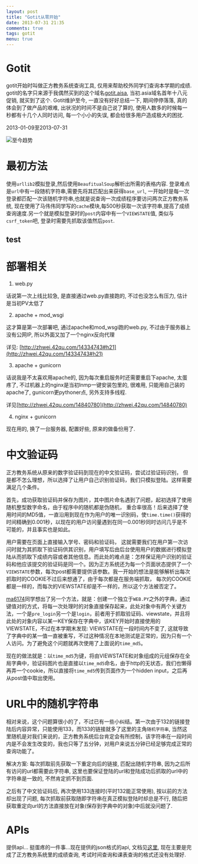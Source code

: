 ```yaml
---
layout: post
title: "Gotit从零开始"
date: 2013-07-31 21:35
comments: true
tags: gotit
menu: true
---
```


# Gotit

gotit开始时叫做正方教务系统查询工具, 仅用来帮助校外同学们查询本学期的成绩. gotit的名字只来源于我偶然买到的这个域名[gotit.aisa](http://gotit.asia), 当初.asia域名首年十八元促销, 就买到了这个. Gotit维护至今, 一直没有好好总结一下, 期间停停落落, 真的体会到了做产品的艰难, 出状况的时间不是自己说了算的, 使用人数多的时候每一秒都有十几个人同时访问, 每一个小小的失误, 都会给很多用户造成极大的困扰.

2013-01-09至2013-07-31

![至今趋势](http://ww3.sinaimg.cn/mw1024/9f62afa1jw1e76c7fq088j20ur0cbwh7.jpg)


# 最初方法

使用`urllib2`模拟登录,然后使用`BeaufitualSoup`解析出所需的表格内容. 登录难点是`url`中有一段随机字符串,需要先将其匹配出来获得`base_url`, 一开始时是每一次登录都匹配一次该随机字符串,也就是说查询一次成绩程序要访问两次正方教务系统, 现在使用了马伟伟同学写的`cache`模块,每500秒获取一次该字符串,提高了成绩查询速度.另一个就是模拟登录时的`post`内容中有一个`VIEWSTATE`值, 类似与`csrf_token`吧, 登录时需要先抓取该值然后`post`.

## test

# 部署相关

1.  web.py

话说第一次上线比较急, 是直接通过web.py直接跑的, 不过也没怎么有压力, 估计是当初PV太低了

2.  apache + mod_wsgi

这才算是第一次部署吧, 通过apache和mod_wsgi跑的web.py, 不过由于服务器上没有公网IP, 所以外面又加了一个nginx反向代理

详见: [http://zhwei.42qu.com/14334743#h21](http://zhwei.42qu.com/14334743#h21)

3.  apache + gunicorn

话说我是不太喜欢用apache的, 因为每次重启服务时还需要重启下apache, 太蛋疼了, 不过机器上的nginx是当初lnmp一键安装包里的, 很难用, 只能用自己装的apache了, gunicorn更pythoner点, 另外支持多线程.

详见[http://zhwei.42qu.com/14840780](http://zhwei.42qu.com/14840780)

4.  nginx + gunicorn

现在用的, 换了一台服务器, 配置好些, 原来的做备份用了.

# 中文验证码

 正方教务系统从原来的数字验证码到现在的中文验证码，尝试过验证码识别， 但是都不怎么理想，所以选择了让用户自己识别验证码，我们只模拟登陆。这样需要满足几个条件。  

 首先，成功获取验证码并保存为图片，其中图片命名遇到了问题，起初选择了使用随机整型数字命名，由于程序中的随机都是伪随机， 重合率很高！后来选择了使用时间的MD5值，一直沿用到现在作为用户的唯一识别码，使`time.time()`获得的时间精确到0.001秒，以现在的用户访问量遇到在同一0.001秒同时访问几乎是不可能的，并且事实也是如此。

 用户需要在页面上直接输入学号、密码和验证码， 这就需要我们在用户第一次访问时就为其抓取下验证码供其识别，用户填写后由后台使用用户的数据进行模拟登陆从而抓取下成绩内容或者其他信息。而此处的难点是：怎样保证用户识别的验证码和他应该提交的验证码是同一个。因为正方系统还为每一个页面状态提供了一个`VIEWSTATE`参数，每次post都需要提供该参数。我一开始的想法是能够解析出每次抓取时的COOKIE不过后来想通了，由于每次都是在服务端抓取， 每次的COOKIE都是一样的，而每次的VIEWSTATE却是不一样的，所以这个方法被否定了。

 [ma6174](http://ma6174.github.io)同学想出了另一个方法，就是：创建一个独立于`WEB.PY`之外的字典，通过键值对的方式，将每一次处理时的对象直接保存起来，此处对象中有两个关键方法，一个是`pre_login`另一个是`login`，前者用于抓取验证码、viewstate，并且将此处的对象内容以某一KEY保存在字典中，该KEY开始时直接使用的VIEWSTATE，不过在本学期末发现: VIEWSTATE在一段时间内不变了, 这就导致了字典中的某一值一直被重写，不过这种情况在本地测试是正常的，因为只有一个人访问。为了避免这个问题就再次使用了上面说的`time_md5`。

 现在的做法就是：以`time_md5`为键，将由VIEWSTATE和对象组成的元组保存在全局字典中，验证码图片也是直接以`time_md5`命名，由于http的无状态，我们也懒得再弄一个cookie，所以直接将`time_md5`传到页面作为一个hidden input，之后再从post值中取出使用。


# URL中的随机字符串

 相对来说，这个问题算很小的了，不过已有一些小纠结。第一次由于132的链接登陆后内容异常，只能使用133，而133的链接就多了这里的主角`随机字符串`, 当然这里随机是对我们来说的，正方教务系统后台肯定会有所控制，该字符串在一段时间内是不会发生改变的，我也只等了五分钟，对用户来说五分钟已经足够完成正常的查询功能了。  

 解决方案: 每次抓取前先获取一下重定向后的链接, 匹配出随机字符串, 因为之后所有访问的url都需要此字符串, 这里也要保证登陆的url和登陆成功后抓取的url中的字符串是一致的, 不然肯定抓不到页面.

 之后有了中文验证码后, 再次使用133连接时(平时132能正常使用), 按以前的方法却出现了问题, 每次抓取前获取随即字符串在真正模拟登陆时却总是不行, 随后把获取重定向url的方法直接放在对象(保存到字典中的对象)中后就没问题了.


# APIs

提供api... 挺蛋疼的一件事...现在提供的json格式的api, 文档见[这里](https://github.com/zhwei/gotit/blob/gunicorn/doc/api.markdown), 现在主要是完成了正方教务系统里的成绩查询, 考试时间查询和课表查询的格式还没有处理好.










